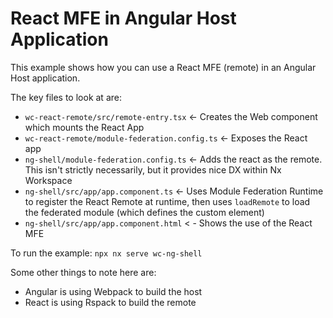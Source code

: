 # React MFE in Angular Host Application

This example shows how you can use a React MFE (remote) in an Angular Host application.

The key files to look at are:

- `wc-react-remote/src/remote-entry.tsx` <- Creates the Web component which mounts the React App
- `wc-react-remote/module-federation.config.ts` <- Exposes the React app
- `ng-shell/module-federation.config.ts` <- Adds the react as the remote. This isn't strictly necessarily, but it provides nice DX within Nx Workspace 
- `ng-shell/src/app/app.component.ts` <- Uses Module Federation Runtime to register the React Remote at runtime, then uses `loadRemote` to load the federated module (which defines the custom element) 
- `ng-shell/src/app/app.component.html` < - Shows the use of the React MFE

To run the example: 
`npx nx serve wc-ng-shell`

Some other things to note here are:
 - Angular is using Webpack to build the host
 - React is using Rspack to build the remote
